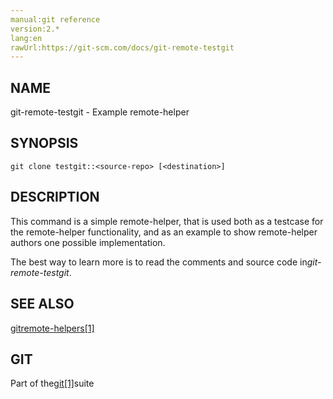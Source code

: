 ```yaml
---
manual:git reference
version:2.*
lang:en
rawUrl:https://git-scm.com/docs/git-remote-testgit
---
```



## NAME<a name="_name"></a>


git-remote-testgit - Example remote-helper





## SYNOPSIS<a name="_synopsis"></a>

```
git clone testgit::<source-repo> [<destination>]
```




## DESCRIPTION<a name="_description"></a>


This command is a simple remote-helper, that is used both as a testcase for the remote-helper functionality, and as an example to show remote-helper authors one possible implementation.




The best way to learn more is to read the comments and source code in*git-remote-testgit*.





## SEE ALSO<a name="_see_also"></a>


[gitremote-helpers[1]](%6457  "")





## GIT<a name="_git"></a>


Part of the[git[1]](%2248  "")suite





